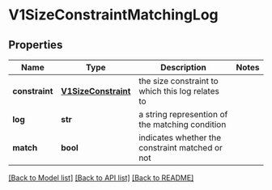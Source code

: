 # V1SizeConstraintMatchingLog

## Properties
Name | Type | Description | Notes
------------ | ------------- | ------------- | -------------
**constraint** | [**V1SizeConstraint**](V1SizeConstraint.md) | the size constraint to which this log relates to | 
**log** | **str** | a string represention of the matching condition | 
**match** | **bool** | indicates whether the constraint matched or not | 

[[Back to Model list]](../README.md#documentation-for-models) [[Back to API list]](../README.md#documentation-for-api-endpoints) [[Back to README]](../README.md)


